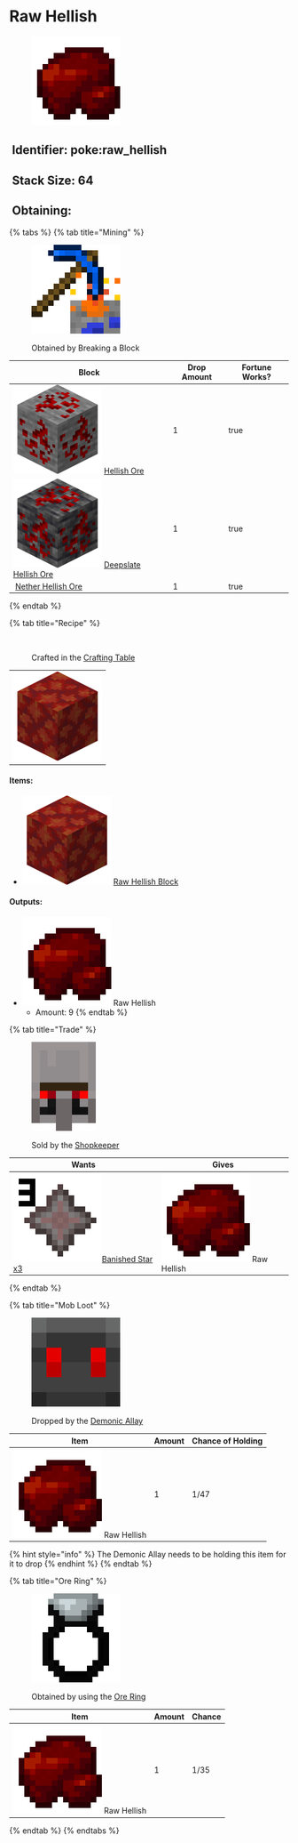 # Raw Hellish

<figure><img src="https://github.com/ItsMePok/PFE/blob/wikiAssets/wikiMain/raw_hellish.png?raw=true" alt=""><figcaption></figcaption></figure>

## <img src="https://minecraft.wiki/images/Name_Tag_JE2_BE2.png?cbdc1" alt="" data-size="line"> Identifier: poke:raw\_hellish <a href="#identifier" id="identifier"></a>

## <img src="https://minecraft.wiki/images/Light_Gray_Bundle_JE1_BE1.png?b552e" alt="" data-size="line"> Stack Size: 64

## <img src="https://minecraft.wiki/images/thumb/Crafting_Table_JE4_BE3.png/150px-Crafting_Table_JE4_BE3.png?5767f" alt="" data-size="line"> Obtaining:

{% tabs %}
{% tab title="Mining" %}
<figure><img src="https://github.com/ItsMePok/PFE/blob/wikiAssets/MiscIcons/BlockBreak.png?raw=true" alt=""><figcaption><p>Obtained by Breaking a Block</p></figcaption></figure>

<table><thead><tr><th>Block</th><th>Drop Amount</th><th data-type="checkbox">Fortune Works?</th></tr></thead><tbody><tr><td><img src="https://github.com/ItsMePok/PFE/blob/wikiAssets/ore/HellishOre.png?raw=true" alt="Hellish Ore" data-size="line"> <a href="../../blocks/ores/stone-ores/hellish-ore.md">Hellish Ore</a></td><td>1</td><td>true</td></tr><tr><td><img src="https://github.com/ItsMePok/PFE/blob/wikiAssets/ore/DeepslateHellishOre.png?raw=true" alt="Deepslate Hellish Ore" data-size="line"> <a href="../../blocks/ores/deepslate-ores/deepslate-hellish-ore.md">Deepslate Hellish Ore</a></td><td>1</td><td>true</td></tr><tr><td><img src="https:/github.com/ItsMePok/PFE/blob/wikiAssets/ore/NetherHellishOre.png" alt="" data-size="line"> <a href="../../blocks/ores/nether-ores/nether-hellish-ore.md">Nether Hellish Ore</a></td><td>1</td><td>true</td></tr></tbody></table>
{% endtab %}

{% tab title="Recipe" %}
<figure><img src="https://minecraft.wiki/images/thumb/Crafting_Table_JE4_BE3.png/150px-Crafting_Table_JE4_BE3.png?5767f" alt=""><figcaption><p>Crafted in the <a href="https://minecraft.wiki/w/Crafting_Table">Crafting Table</a></p></figcaption></figure>

|                                                                                                                                                     |
| :-------------------------------------------------------------------------------------------------------------------------------------------------: |
| <img src="https://github.com/ItsMePok/PFE/blob/wikiAssets/blockRenders/RawHellishBlock.png?raw=true" alt="Raw Hellish Block." data-size="original"> |

#### Items:

* <img src="https://github.com/ItsMePok/PFE/blob/wikiAssets/blockRenders/RawHellishBlock.png?raw=true" alt="Raw Hellish Block." data-size="line"> [Raw Hellish Block](../../blocks/raw-ore-blocks/block-of-raw-hellish.md)

#### Outputs:

* <img src="https://github.com/ItsMePok/PFE/blob/wikiAssets/wikiMain/raw_hellish.png?raw=true" alt="Raw Hellish." data-size="line"> Raw Hellish
  * Amount: 9
{% endtab %}

{% tab title="Trade" %}
<figure><img src="https://github.com/ItsMePok/PFE/blob/wikiAssets/entity_icon/Shopkeeper.png?raw=true" alt=""><figcaption><p>Sold by the <a href="../../mobs/traders/shopkeeper.md">Shopkeeper</a></p></figcaption></figure>

| Wants                                                                                                                                                                               | Gives                                                                                                                                         |
| ----------------------------------------------------------------------------------------------------------------------------------------------------------------------------------- | --------------------------------------------------------------------------------------------------------------------------------------------- |
| [<img src="https://github.com/ItsMePok/PFE/blob/wikiAssets/wikiMain/banished_star_x3.png?raw=true" alt="" data-size="line">Banished Star x3](../banished-stars/banished-star-x3.md) | <img src="https://github.com/ItsMePok/PFE/blob/wikiAssets/wikiMain/raw_hellish.png?raw=true" alt="Raw Hellish." data-size="line"> Raw Hellish |
{% endtab %}

{% tab title="Mob Loot" %}
<figure><img src="https://github.com/ItsMePok/PFE/blob/wikiAssets/entity_icon/demonic_allay.png" alt=""><figcaption><p>Dropped by the <a href="../../mobs/hostile-mobs/demonic-allay.md">Demonic Allay</a></p></figcaption></figure>

| Item                                                                                                                                          | Amount | Chance of Holding |
| --------------------------------------------------------------------------------------------------------------------------------------------- | ------ | ----------------- |
| <img src="https://github.com/ItsMePok/PFE/blob/wikiAssets/wikiMain/raw_hellish.png?raw=true" alt="Raw Hellish." data-size="line"> Raw Hellish | 1      | 1/47              |

{% hint style="info" %}
The Demonic Allay needs to be holding this item for it to drop
{% endhint %}
{% endtab %}

{% tab title="Ore Ring" %}
<figure><img src="https://github.com/ItsMePok/PFE/blob/wikiAssets/wikiMain/ore_ring.png?raw=true" alt=""><figcaption><p>Obtained by using the <a href="../../tools/rings/ore-ring.md">Ore Ring</a></p></figcaption></figure>

| Item                                                                                                                                          | Amount | Chance |
| --------------------------------------------------------------------------------------------------------------------------------------------- | ------ | ------ |
| <img src="https://github.com/ItsMePok/PFE/blob/wikiAssets/wikiMain/raw_hellish.png?raw=true" alt="Raw Hellish." data-size="line"> Raw Hellish | 1      | 1/35   |
{% endtab %}
{% endtabs %}
